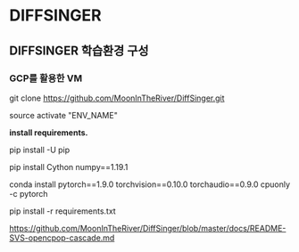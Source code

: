 # DIFFSINGER

## DIFFSINGER 학습환경 구성

### GCP를 활용한 VM

git clone https://github.com/MoonInTheRiver/DiffSinger.git

source activate "ENV_NAME"

**install requirements.**

pip install -U pip

pip install Cython numpy==1.19.1

conda install pytorch==1.9.0 torchvision==0.10.0 torchaudio==0.9.0 cpuonly -c pytorch

pip install -r requirements.txt

https://github.com/MoonInTheRiver/DiffSinger/blob/master/docs/README-SVS-opencpop-cascade.md
